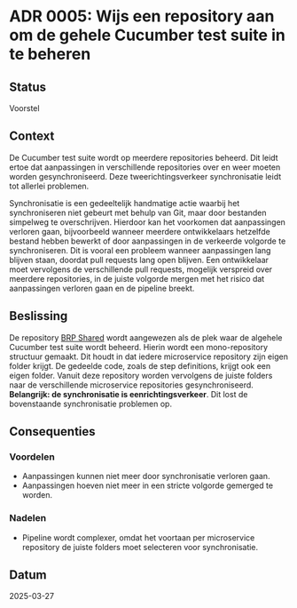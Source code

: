 # ADR 0005: Wijs een repository aan om de gehele Cucumber test suite in te beheren

## Status
Voorstel

## Context
De Cucumber test suite wordt op meerdere repositories beheerd. Dit leidt ertoe dat aanpassingen in verschillende repositories over en weer moeten worden gesynchroniseerd. Deze tweerichtingsverkeer synchronisatie leidt tot allerlei problemen.

Synchronisatie is een gedeeltelijk handmatige actie waarbij het synchroniseren niet gebeurt met behulp van Git, maar door bestanden simpelweg te overschrijven. Hierdoor kan het voorkomen dat aanpassingen verloren gaan, bijvoorbeeld wanneer meerdere ontwikkelaars hetzelfde bestand hebben bewerkt of door aanpassingen in de verkeerde volgorde te synchroniseren. Dit is vooral een probleem wanneer aanpassingen lang blijven staan, doordat pull requests lang open blijven. Een ontwikkelaar moet vervolgens de verschillende pull requests, mogelijk verspreid over meerdere repositories, in de juiste volgorde mergen met het risico dat aanpassingen verloren gaan en de pipeline breekt.

## Beslissing
De repository [BRP Shared](https://github.com/BRP-API/brp-shared) wordt aangewezen als de plek waar de algehele Cucumber test suite wordt beheerd. Hierin wordt een mono-repository structuur gemaakt. Dit houdt in dat iedere microservice repository zijn eigen folder krijgt. De gedeelde code, zoals de step definitions, krijgt ook een eigen folder. Vanuit deze repository worden vervolgens de juiste folders naar de verschillende microservice repositories gesynchroniseerd. **Belangrijk: de synchronisatie is eenrichtingsverkeer**. Dit lost de bovenstaande synchronisatie problemen op.

## Consequenties
### Voordelen
- Aanpassingen kunnen niet meer door synchronisatie verloren gaan.
- Aanpassingen hoeven niet meer in een stricte volgorde gemerged te worden.

### Nadelen
- Pipeline wordt complexer, omdat het voortaan per microservice repository de juiste folders moet selecteren voor synchronisatie.

## Datum
2025-03-27
